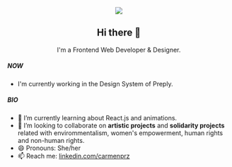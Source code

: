 <div align="center">
  
![](https://media.giphy.com/media/XLsDo3hdxWpdm/giphy.gif) 

<h2 align="center">Hi there 👋</h2>

  <p align="center">
     I'm a Frontend Web Developer & Designer. 
  </p>
</div>

##### NOW
- I'm currently working in the Design System of Preply.

##### BIO
- 🌱 I’m currently learning about React.js and animations.
- 👯 I’m looking to collaborate on **artistic projects** and **solidarity projects** related with envirommentalism, women's empowerment, human rights and non-human rights. 
- 😄 Pronouns: She/her
- 📫 Reach me: [linkedin.com/carmenprz](https://www.linkedin.com/in/carmenprz/)
